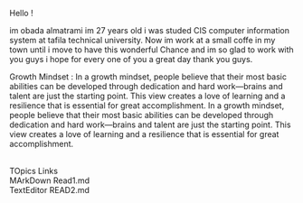 
 Hello !

  im obada almatrami im 27 years old i was studed CIS computer information system at tafila technical university.
 Now im work at a small coffe in my town until i move to have this wonderful Chance and im so glad to work with you guys i hope for every one of you a great day
 thank you guys.

 Growth Mindset : 
In a growth mindset, people believe that their most basic abilities can be developed through dedication and hard work—brains and talent are just the starting point. This view creates a love of learning and a resilience that is essential for great accomplishment.
In a growth mindset, people believe that their most basic abilities can be developed through dedication and hard work—brains and talent are just the starting point. 
This view creates a love of learning and a resilience that is essential for great accomplishment.

</br>TOpics                   Links
</br>MArkDown                 Read1.md
</br>TextEditor               READ2.md








